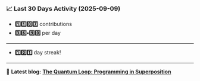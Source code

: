<!--START_STATS-->
### 📈 Last 30 Days Activity (2025-09-09)  
- **1️⃣1️⃣0️⃣7️⃣** contributions  
- **3️⃣6️⃣•9️⃣0️⃣** per day
---
- **1️⃣0️⃣1️⃣** day streak!
---
📝 **Latest blog:** [**The Quantum Loop: Programming in Superposition**](https://andriak.com/blog/quantum-loop)
<!--END_STATS-->
